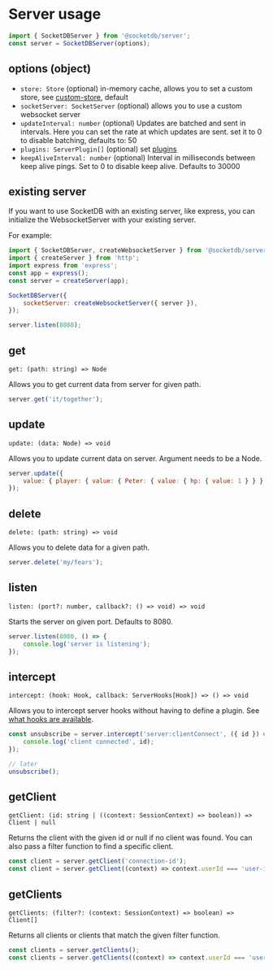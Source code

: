 # Server usage

```js
import { SocketDBServer } from '@socketdb/server';
const server = SocketDBServer(options);
```

## options (object)

- `store: Store` (optional)
  in-memory cache, allows you to set a custom store, see [custom-store](custom-store), default
- `socketServer: SocketServer` (optional)
  allows you to use a custom websocket server
- `updateInterval: number` (optional)
  Updates are batched and sent in intervals. Here you can set the rate at which updates are sent.
  set it to 0 to disable batching, defaults to: 50
- `plugins: ServerPlugin[]` (optional)
  set [plugins](plugins)
- `keepAliveInterval: number` (optional)
  Interval in milliseconds between keep alive pings. Set to 0 to disable keep alive. Defaults to 30000

## existing server

If you want to use SocketDB with an existing server, like express, you can initialize the WebsocketServer with your existing server.

For example:

```js
import { SocketDBServer, createWebsocketServer } from '@socketdb/server';
import { createServer } from 'http';
import express from 'express';
const app = express();
const server = createServer(app);

SocketDBServer({
	socketServer: createWebsocketServer({ server }),
});

server.listen(8080);
```

## get

`get: (path: string) => Node`

Allows you to get current data from server for given path.

```js
server.get('it/together');
```

## update

`update: (data: Node) => void`

Allows you to update current data on server. Argument needs to be a Node.

```js
server.update({
	value: { player: { value: { Peter: { value: { hp: { value: 1 } } } } } },
});
```

## delete

`delete: (path: string) => void`

Allows you to delete data for a given path.

```js
server.delete('my/fears');
```

## listen

`listen: (port?: number, callback?: () => void) => void`

Starts the server on given port. Defaults to 8080.

```js
server.listen(8080, () => {
	console.log('server is listening');
});
```

## intercept

`intercept: (hook: Hook, callback: ServerHooks[Hook]) => () => void`

Allows you to intercept server hooks without having to define a plugin. See [what hooks are available](create-plugins#server).

```js
const unsubscribe = server.intercept('server:clientConnect', ({ id }) => {
	console.log('client connected', id);
});

// later
unsubscribe();
```

## getClient

`getClient: (id: string | ((context: SessionContext) => boolean)) => Client | null`

Returns the client with the given id or null if no client was found. You can also pass a filter function to find a specific client.

```js
const client = server.getClient('connection-id');
const client = server.getClient((context) => context.userId === 'user-id');
```

## getClients

`getClients: (filter?: (context: SessionContext) => boolean) => Client[]`

Returns all clients or clients that match the given filter function.

```js
const clients = server.getClients();
const clients = server.getClients((context) => context.userId === 'user-id');
```
